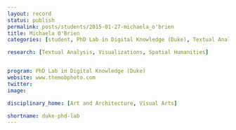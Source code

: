 ```yaml
---
layout: record
status: publish
permalink: posts/students/2015-01-27-michaela_o'brien
title: Michaela O'Brien
categories: [student, PhD Lab in Digital Knowledge (Duke), Textual Analysis, Visualizations, Spatial Humanities]

research: [Textual Analysis, Visualizations, Spatial Humanities]


program: PhD Lab in Digital Knowledge (Duke)
website: www.themobphoto.com
twitter:  
image: 

disciplinary_home: [Art and Architecture, Visual Arts]

shortname: duke-phd-lab
---
```


